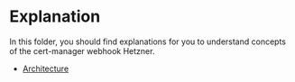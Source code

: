 # Explanation

In this folder, you should find explanations for you to understand concepts of the cert-manager webhook Hetzner.

- [Architecture](architecture.md)
